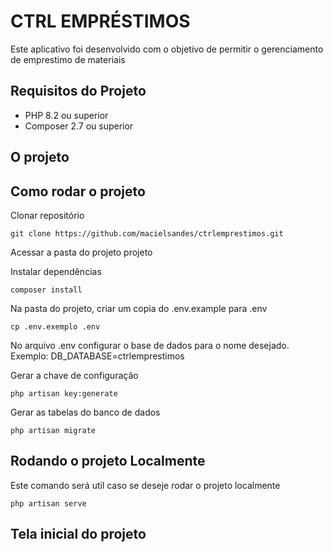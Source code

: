 <h1>CTRL EMPRÉSTIMOS</h1>

<p>Este aplicativo foi desenvolvido com o objetivo de permitir o gerenciamento de emprestimo de materiais</p>

## Requisitos do Projeto
* PHP 8.2 ou superior
* Composer 2.7 ou superior

<h2>O projeto</h2>

## Como rodar o projeto

Clonar repositório
```
git clone https://github.com/macielsandes/ctrlemprestimos.git
```

Acessar a pasta do projeto projeto

Instalar dependências
```
composer install 
```

Na pasta do projeto, criar um copia do .env.example para .env
```
cp .env.exemplo .env
``` 

No arquivo .env configurar o base de dados para o nome desejado. Exemplo: DB_DATABASE=ctrlemprestimos

Gerar a chave de configuração
```
php artisan key:generate
```

Gerar as tabelas do banco de dados
```
php artisan migrate
```

## Rodando o projeto Localmente
Este comando será util caso se deseje rodar o projeto localmente
```
php artisan serve
```
<h2> Tela inicial do projeto</h2>